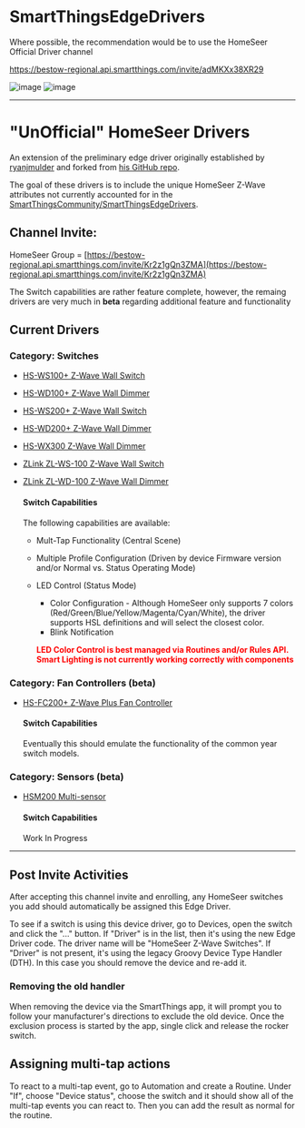 # SmartThingsEdgeDrivers

Where possible, the recommendation would be to use the HomeSeer Official Driver channel

https://bestow-regional.api.smartthings.com/invite/adMKXx38XR29

![image](https://user-images.githubusercontent.com/19617724/221605901-d74aa04c-2f82-4eab-adf8-f56692d17b17.png)
![image](https://user-images.githubusercontent.com/19617724/221606047-aba66cc5-7973-4ab6-941e-424822d4c316.png)

---
# "UnOfficial" HomeSeer Drivers

An extension of the preliminary edge driver originally established by [ryanjmulder](https://community.smartthings.com/u/ryanjmulder) and forked from [his GitHub repo](https://github.com/ryanjmulder/smartthings-edge-drivers).

The goal of these drivers is to include the unique HomeSeer Z-Wave attributes not currently accounted for in the [SmartThingsCommunity/SmartThingsEdgeDrivers](https://github.com/SmartThingsCommunity/SmartThingsEdgeDrivers).


## Channel Invite:
HomeSeer Group = [https://bestow-regional.api.smartthings.com/invite/Kr2z1gQn3ZMA](https://bestow-regional.api.smartthings.com/invite/Kr2z1gQn3ZMA)

The Switch capabilities are rather feature complete, however, the remaing drivers are very much in **beta** regarding additional feature and functionality
## Current Drivers
### Category: Switches
- [HS-WS100+ Z-Wave Wall Switch](https://homeseer.com/wp-content/uploads/2020/09/HS-WS100-Manual-v7.pdf)
- [HS-WD100+ Z-Wave Wall Dimmer](https://docs.homeseer.com/products/lighting/legacy-lighting/hs-wd100+)
- [HS-WS200+ Z-Wave Wall Switch](https://docs.homeseer.com/products/lighting/legacy-lighting/hs-ws200+)
- [HS-WD200+ Z-Wave Wall Dimmer](https://docs.homeseer.com/products/lighting/legacy-lighting/hs-wd200+)
- [HS-WX300 Z-Wave Wall Dimmer](https://docs.homeseer.com/products/lighting/hs-wx300/)
- [ZLink ZL-WS-100 Z-Wave Wall Switch](https://cdn.shopify.com/s/files/1/0067/9814/7669/files/ZL-WS-100_Users_Guide.pdf)
- [ZLink ZL-WD-100 Z-Wave Wall Dimmer](https://cdn.shopify.com/s/files/1/0067/9814/7669/files/ZL-WD-100_Users_Guide_480fe582-aca4-4693-8ae6-5f1b0ee74072.pdf)

    #### Switch Capabilities
    The following capabilities are available:
    - Mult-Tap Functionality (Central Scene)
    - Multiple Profile Configuration (Driven by device Firmware version and/or Normal vs. Status Operating Mode)
    - LED Control (Status Mode)
        - Color Configuration - Although HomeSeer only supports 7 colors (Red/Green/Blue/Yellow/Magenta/Cyan/White), the driver supports HSL definitions and will select the closest color.
        - Blink Notification

        <span style="color:red">**LED Color Control is best managed via Routines and/or Rules API.  Smart Lighting is not currently working correctly with components**</span>

### Category: Fan Controllers (beta)
- [HS-FC200+ Z-Wave Plus Fan Controller](https://docs.homeseer.com/products/lighting/legacy-lighting/hs-fc200+)
    #### Switch Capabilities
    Eventually this should emulate the functionality of the common year switch models.
### Category: Sensors (beta)
- [HSM200 Multi-sensor](https://docs.homeseer.com/products/sensors/hsm200)
    #### Switch Capabilities
    Work In Progress

---

## Post Invite Activities

After accepting this channel invite and enrolling, any HomeSeer switches you add should automatically be assigned this Edge Driver.

To see if a switch is using this device driver, go to Devices, open the switch and click the "..." button. If "Driver" is in the list, then it's using the new Edge Driver code. The driver name will be "HomeSeer Z-Wave Switches". If "Driver" is not present, it's using the legacy Groovy Device Type Handler (DTH). In this case you should remove the device and re-add it.

### Removing the old handler

When removing the device via the SmartThings app, it will prompt you to follow your manufacturer's directions to exclude the old device. Once the exclusion process is started by the app, single click and release the rocker switch.

## Assigning multi-tap actions

To react to a multi-tap event, go to Automation and create a Routine. Under "If", choose "Device status", choose the switch and it should show all of the multi-tap events you can react to. Then you can add the result as normal for the routine.
